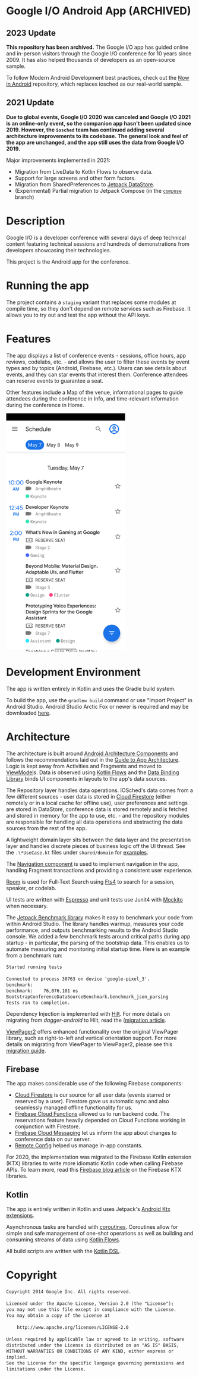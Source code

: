 Google I/O Android App (ARCHIVED)
======================

## 2023 Update

**This repository has been archived.** The Google I/O app has guided online and in-person visitors through the Google I/O conference for 10 years since 2009. It has also helped thousands of developers as an open-source sample. 

To follow Modern Android Development best practices, check out the [Now in Android](https://github.com/android/nowinandroid) repository, which replaces iosched as our real-world sample. 

## 2021 Update

**Due to global events, Google I/O 2020 was canceled and Google I/O 2021 is an online-only event, so
the companion app hasn't been updated since 2019. However, the `iosched` team has continued
adding several architecture improvements to its codebase.
The general look and feel of the app are unchanged, and the app
still uses the data from Google I/O 2019.**

Major improvements implemented in 2021:
* Migration from LiveData to Kotlin Flows to observe data.
* Support for large screens and other form factors.
* Migration from SharedPreferences to [Jetpack DataStore](https://developer.android.com/topic/libraries/architecture/datastore).
* (Experimental) Partial migration to Jetpack Compose
(in the [`compose`](https://github.com/google/iosched/tree/compose) branch)

# Description
Google I/O is a developer conference with several days of deep
technical content featuring technical sessions and hundreds of demonstrations
from developers showcasing their technologies.

This project is the Android app for the conference.

# Running the app

The project contains a `staging` variant that replaces some modules at compile time, so they
don't depend on remote services such as Firebase. It allows you to try out and test the app
without the API keys.

# Features

The app displays a list of conference events - sessions, office hours, app
reviews, codelabs, etc. - and allows the user to filter these events by event
types and by topics (Android, Firebase, etc.). Users can see details about
events, and they can star events that interest them. Conference attendees can
reserve events to guarantee a seat.

Other features include a Map of the venue, informational pages to
guide attendees during the conference in Info, and time-relevant information
during the conference in Home.

<div>
  <img align="center" src="schedule.png" alt="Schedule screenshot" height="640" width="320">
</div>

# Development Environment

The app is written entirely in Kotlin and uses the Gradle build system.

To build the app, use the `gradlew build` command or use "Import Project" in
Android Studio. Android Studio Arctic Fox or newer is required and may be downloaded
[here](https://developer.android.com/studio/preview).

# Architecture

The architecture is built around
[Android Architecture Components](https://developer.android.com/topic/libraries/architecture/)
and follows the recommendations laid out in the
[Guide to App Architecture](https://developer.android.com/jetpack/docs/guide). Logic is kept away
from Activities and Fragments and moved to
[ViewModel](https://developer.android.com/topic/libraries/architecture/viewmodel)s.
Data is observed using
[Kotlin Flows](https://developer.android.com/kotlin/flow/stateflow-and-sharedflow)
and the [Data Binding Library](https://developer.android.com/topic/libraries/data-binding/)
binds UI components in layouts to the app's data sources.

The Repository layer handles data operations. IOSched's data comes
from a few different sources -  user data is stored in
[Cloud Firestore](https://firebase.google.com/docs/firestore/)
(either remotely or in
a local cache for offline use), user preferences and settings are stored in
DataStore, conference data is stored remotely and is fetched and stored
in memory for the app to use, etc. - and the repository modules
are responsible for handling all data operations and abstracting the data sources
from the rest of the app.

A lightweight domain layer sits between the data layer
and the presentation layer and handles discrete pieces of business logic off
the UI thread. See the `.\*UseCase.kt` files under `shared/domain` for
[examples](https://github.com/google/iosched/search?q=UseCase&unscoped_q=UseCase).

The [Navigation component](https://developer.android.com/guide/navigation) is used
to implement navigation in the app, handling Fragment transactions and providing a consistent
user experience.

[Room](https://developer.android.com/jetpack/androidx/releases/room) is used
for Full-Text Search using [Fts4](https://developer.android.com/reference/androidx/room/Fts4)
to search for a session, speaker, or codelab.

UI tests are written with [Espresso](https://developer.android.com/training/testing/espresso/)
and unit tests use Junit4 with
[Mockito](https://github.com/mockito/mockito) when necessary.

The [Jetpack Benchmark library](https://developer.android.com/studio/profile/benchmark)
makes it easy to benchmark your code from within Android Studio.
The library handles warmup, measures your code performance, and outputs benchmarking
results to the Android Studio console. We added a few benchmark tests around
critical paths during app startup - in particular, the parsing of the bootstrap
data. This enables us to automate measuring and monitoring initial startup time.
Here is an example from a benchmark run:

```
Started running tests

Connected to process 30763 on device 'google-pixel_3'.
benchmark:
benchmark:    76,076,101 ns BootstrapConferenceDataSourceBenchmark.benchmark_json_parsing
Tests ran to completion.
```

Dependency Injection is implemented with
[Hilt](https://developer.android.com/training/dependency-injection/hilt-android). For more details
on migrating from *dagger-android* to Hilt, read the
([migration article](https://medium.com/androiddevelopers/migrating-the-google-i-o-app-to-hilt-f3edf03affe5).

[ViewPager2](https://developer.android.com/training/animation/screen-slide-2) offers enhanced functionality over the
original ViewPager library, such as right-to-left and vertical orientation support.
For more details on migrating from ViewPager to ViewPager2, please see this
[migration guide](https://developer.android.com/training/animation/vp2-migration).

## Firebase

The app makes considerable use of the following Firebase components:

- [Cloud Firestore](https://firebase.google.com/docs/firestore/) is our source
for all user data (events starred or reserved by a user). Firestore gave us
automatic sync  and also seamlessly managed offline functionality
for us.
- [Firebase Cloud Functions](https://firebase.google.com/docs/functions/)
allowed us to run backend code. The reservations feature heavily depended on Cloud
Functions working in conjunction with Firestore.
- [Firebase Cloud Messaging](https://firebase.google.com/docs/cloud-messaging/concept-options)
let us inform the app about changes to conference data on our server.
- [Remote Config](https://firebase.google.com/docs/remote-config/) helped us
manage in-app constants.

For 2020, the implementation was migrated to the Firebase Kotlin extension (KTX) libraries to
write more idiomatic Kotlin code when calling Firebase APIs. To learn more,
read this
[Firebase blog article](https://firebase.googleblog.com/2020/03/firebase-kotlin-ga.html)
on the Firebase KTX libraries.

## Kotlin

The app is entirely written in Kotlin and uses Jetpack's
[Android Ktx extensions](https://developer.android.com/kotlin/ktx).

Asynchronous tasks are handled with
[coroutines](https://developer.android.com/kotlin/coroutines). Coroutines allow for simple
and safe management of one-shot operations as well as building and consuming streams of data using
[Kotlin Flows](https://developer.android.com/kotlin/flow).

All build scripts are written with the
[Kotlin DSL](https://docs.gradle.org/current/userguide/kotlin_dsl.html).

# Copyright

    Copyright 2014 Google Inc. All rights reserved.

    Licensed under the Apache License, Version 2.0 (the "License");
    you may not use this file except in compliance with the License.
    You may obtain a copy of the License at

        http://www.apache.org/licenses/LICENSE-2.0

    Unless required by applicable law or agreed to in writing, software
    distributed under the License is distributed on an "AS IS" BASIS,
    WITHOUT WARRANTIES OR CONDITIONS OF ANY KIND, either express or implied.
    See the License for the specific language governing permissions and
    limitations under the License.

